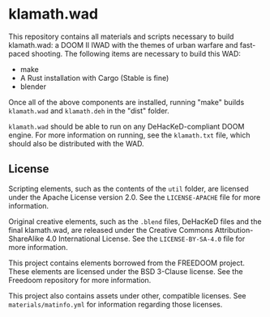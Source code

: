 # klamath.wad

This repository contains all materials and scripts necessary to build klamath.wad: a DOOM II IWAD with the themes of
urban warfare and fast-paced shooting. The following items are necessary to build this WAD:

* make
* A Rust installation with Cargo (Stable is fine)
* blender

Once all of the above components are installed, running "make" builds `klamath.wad` and `klamath.deh` in the "dist" 
folder.

`klamath.wad` should be able to run on any DeHacKeD-compliant DOOM engine. For more information on running, see the
`klamath.txt` file, which should also be distributed with the WAD.

## License

Scripting elements, such as the contents of the `util` folder, are licensed under the Apache License version 2.0. See
the `LICENSE-APACHE` file for more information.

Original creative elements, such as the `.blend` files, DeHacKeD files and the final klamath.wad, are released under 
the Creative Commons Attribution-ShareAlike 4.0 International License. See the `LICENSE-BY-SA-4.0` file for more 
information.

This project contains elements borrowed from the FREEDOOM project. These elements are licensed under the BSD 3-Clause
license. See the Freedoom repository for more information.

This project also contains assets under other, compatible licenses. See `materials/matinfo.yml` for information
regarding those licenses.
